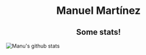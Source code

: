 <h1 align="center">Manuel Martínez</h1>

<h2 align="center">Some stats!</h2>

![Manu's github stats](https://github-readme-stats.vercel.app/api?username=manumartinz&show_icons=true&title_color=fff&icon_color=79ff97&text_color=9f9f9f&bg_color=151515)
